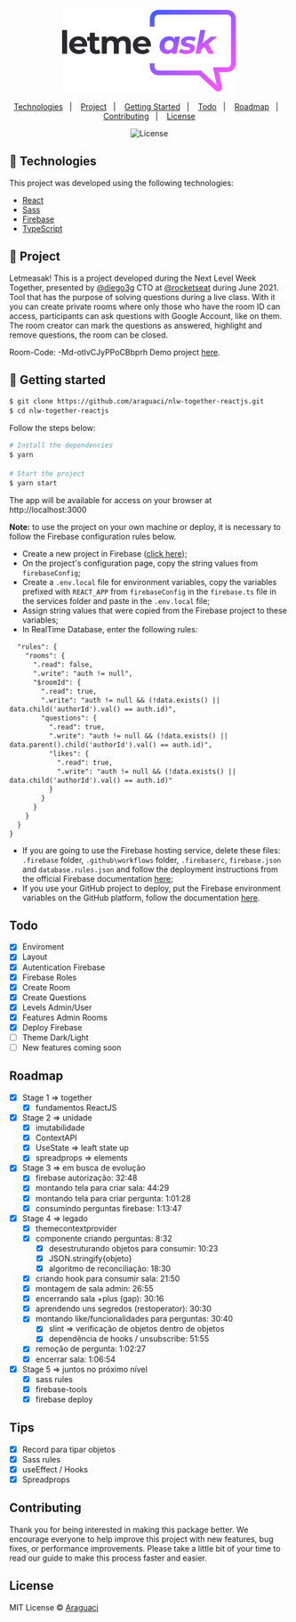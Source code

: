 <p align="center">
  <a href="https://letmeask-42c3c.web.app/" target="_black" title="Let me Ask - Demo Project"><img src="https://raw.githubusercontent.com/araguaci/nlw-together-reactjs/8c5990381e6092f62e1d6f48310cc82f299ac6e1/src/assets/images/logo.svg" alt="Letmeask" /></a>
</p>

<p align="center">
  <a href="#-technologies">Technologies</a>&nbsp;&nbsp;&nbsp;|&nbsp;&nbsp;&nbsp;
  <a href="#-project">Project</a>&nbsp;&nbsp;&nbsp;|&nbsp;&nbsp;&nbsp;
  <a href="#-getting-started">Getting Started</a>&nbsp;&nbsp;&nbsp;|&nbsp;&nbsp;&nbsp;
  <a href="#todo">Todo</a>&nbsp;&nbsp;&nbsp;|&nbsp;&nbsp;&nbsp;
  <a href="#roadmap">Roadmap</a>&nbsp;&nbsp;&nbsp;|&nbsp;&nbsp;&nbsp;
  <a href="#contributing">Contributing</a>&nbsp;&nbsp;&nbsp;|&nbsp;&nbsp;&nbsp;
  <a href="#license">License</a>
</p>

<p align="center">
  <img alt="License" src="https://img.shields.io/static/v1?label=license&message=MIT&color=8257E5&labelColor=000000">
<br>

## 🧪 Technologies

This project was developed using the following technologies:

- [React](https://reactjs.org)
- [Sass](https://sass-lang.com/)
- [Firebase](https://firebase.google.com/)
- [TypeScript](https://www.typescriptlang.org/)

## 🔎 Project 

Letmeasak! This is a project developed during the Next Level Week Together, presented by <a href="https://github.com/diego3g">@diego3g</a> CTO at <a href="https://github.com/rocketseat">@rocketseat</a> during June 2021.
Tool that has the purpose of solving questions during a live class. With it you can create private rooms where only those who have the room ID can access, participants can ask questions with Google Account, like on them. The room creator can mark the questions as answered, highlight and remove questions, the room can be closed.

Room-Code: -Md-otlvCJyPPoCBbprh
Demo project [here](https://letmeask-42c3c.web.app).

## 🚀 Getting started

```bash
$ git clone https://github.com/araguaci/nlw-together-reactjs.git
$ cd nlw-together-reactjs
```

Follow the steps below:

```bash
# Install the dependencies
$ yarn

# Start the project
$ yarn start
```

The app will be available for access on your browser at http://localhost:3000

<strong>Note:</strong> to use the project on your own machine or deploy, it is necessary to follow the Firebase configuration rules below.

- Create a new project in Firebase (<a href="https://console.firebase.google.com/u/0/?hl=pt-br">click here</a>); 
- On the project's configuration page, copy the string values ​​from `firebaseConfig`;
- Create a `.env.local` file for environment variables, copy the variables prefixed with `REACT_APP` from `firebaseConfig` in the `firebase.ts` file in the services folder and paste in the `.env.local` file;
- Assign string values ​​that were copied from the Firebase project to these variables;
- In RealTime Database, enter the following rules:
	
```{
  "rules": {
    "rooms": {
      ".read": false,
      ".write": "auth != null",
      "$roomId": {
        ".read": true,
        ".write": "auth != null && (!data.exists() || data.child('authorId').val() == auth.id)",
        "questions": {
          ".read": true,
          ".write": "auth != null && (!data.exists() || data.parent().child('authorId').val() == auth.id)",
          "likes": {
            ".read": true,
            ".write": "auth != null && (!data.exists() || data.child('authorId').val() == auth.id)"
          }
        }
      }
    }
  }
}
```
- If you are going to use the Firebase hosting service, delete these files: `.firebase` folder, `.github\workflows` folder, `.firebaserc`, `firebase.json` and `database.rules.json` and follow the deployment instructions from the official Firebase documentation <a href="https://console.firebase.google.com/u/0/project/teste-64e4d/hosting/sites?hl=pt-br">here</a>;
- If you use your GitHub project to deploy, put the Firebase environment variables on the GitHub platform, follow the documentation <a href="https://docs.github.com/pt/actions/reference/environment-variables">here</a>. 

## Todo
- [x] Enviroment
- [x] Layout
- [x] Autentication Firebase
- [x] Firebase Roles
- [x] Create Room
- [x] Create Questions
- [x] Levels Admin/User
- [x] Features Admin Rooms 
- [x] Deploy Firebase
- [ ] Theme Dark/Light
- [ ] New features coming soon

## Roadmap

- [x] Stage 1 => together
  - [x] fundamentos ReactJS

- [x] Stage 2 => unidade
  - [x] imutabilidade
  - [x] ContextAPI
  - [x] UseState => leaft state up
  - [x] spreadprops => elements
      
- [x] Stage 3 => em busca de evolução
  - [x] firebase autorização: 32:48
  - [x] montando tela para criar sala: 44:29
  - [x] montando tela para criar pergunta: 1:01:28
  - [x] consumindo perguntas firebase: 1:13:47

- [x] Stage 4 => legado
  - [x] themecontextprovider 
  - [x] componente criando perguntas: 8:32
    - [x] desestruturando objetos para consumir: 10:23
    - [x] JSON.stringify{objeto}
    - [x] algoritmo de reconciliação: 18:30
  - [x] criando hook para consumir sala: 21:50
  - [x] montagem de sala admin: 26:55
  - [x] encerrando sala +plus (gap): 30:16
  - [x] aprendendo uns segredos (restoperator): 30:30
  - [x] montando like/funcionalidades para perguntas: 30:40
    - [x] slint => verificação de objetos dentro de objetos
    - [x] dependência de hooks / unsubscribe: 51:55
  - [x] remoção de pergunta: 1:02:27
  - [x] encerrar sala: 1:06:54

- [x] Stage 5 => juntos no próximo nível
  - [x] sass rules
  - [x] firebase-tools
  - [x] firebase deploy

## Tips
  - [x] Record<typeKey> para tipar objetos
  - [x] Sass rules
  - [x] useEffect / Hooks
  - [x] Spreadprops

## Contributing

Thank you for being interested in making this package better. We encourage everyone to help improve this project with new features, bug fixes, or performance improvements. Please take a little bit of your time to read our guide to make this process faster and easier.

## License

MIT License © [Araguaci](https://github.com/araguaci)

